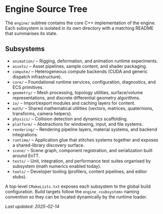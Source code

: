 # Engine Source Tree

The `engine/` subtree contains the core C++ implementation of the engine. Each subsystem is isolated in its own directory with a matching README that summarises its state.

## Subsystems
- `animation/` – Rigging, deformation, and animation runtime experiments.
- `assets/` – Asset pipelines, sample content, and shader packaging.
- `compute/` – Heterogeneous compute backends (CUDA and generic dispatch infrastructure).
- `core/` – Foundational runtime services, configuration, diagnostics, and ECS primitives.
- `geometry/` – Mesh processing, topology utilities, surface/volume representations, and discrete differential
  geometry algorithms.
- `io/` – Import/export modules and caching layers for content.
- `math/` – Shared mathematical utilities (vectors, matrices, quaternions, transforms, camera helpers).
- `physics/` – Collision detection and dynamics scaffolding.
- `platform/` – Abstractions for windowing, input, and file systems.
- `rendering/` – Rendering pipeline layers, material systems, and backend integrations.
- `runtime/` – Application glue that stitches systems together and exposes a shared-library discovery surface.
- `scene/` – Scene graph, component registration, and serialization built around EnTT.
- `tests/` – Unit, integration, and performance test suites organised by subsystem (math numerics enabled today).
- `tools/` – Developer tooling (profilers, content pipelines, and editor stubs).

A top-level `CMakeLists.txt` exposes each subsystem to the global build configuration. Build targets follow the
`engine_<subsystem>` naming convention so they can be located dynamically by the runtime loader.

_Last updated: 2025-02-14_

